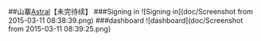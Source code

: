 ##山寨[Astral](https://app.astralapp.com/)【未完待续】
###Signing in
![Signing in](doc/Screenshot from 2015-03-11 08:38:39.png)
###dashboard
![dashboard](doc/Screenshot from 2015-03-11 08:39:25.png)
